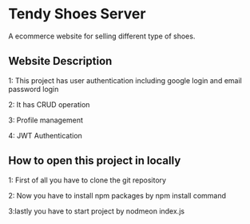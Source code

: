# Tendy Shoes Server

A ecommerce website for selling different type of shoes.

## Website Description
1: This project has user authentication including google login and email password login

2: It has CRUD operation

3: Profile management

4: JWT Authentication


## How to open this project in locally

1: First of all you have to clone the git repository

2: Now you have to install npm packages by npm install command

3:lastly you have to start project by nodmeon index.js